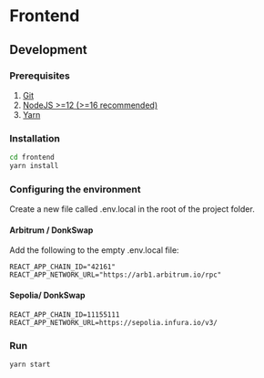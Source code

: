 # Frontend

## Development

### Prerequisites

1. [Git](https://git-scm.com/)
2. [NodeJS >=12 (>=16 recommended)](https://nodejs.org/en/)
3. [Yarn](https://yarnpkg.com)

### Installation

```bash
cd frontend
yarn install
```

### Configuring the environment

Create a new file called .env.local in the root of the project folder.

#### Arbitrum / DonkSwap

Add the following to the empty .env.local file:

```
REACT_APP_CHAIN_ID="42161"
REACT_APP_NETWORK_URL="https://arb1.arbitrum.io/rpc"
```

#### Sepolia/ DonkSwap

```
REACT_APP_CHAIN_ID=11155111
REACT_APP_NETWORK_URL=https://sepolia.infura.io/v3/
```

### Run

```bash
yarn start
```
